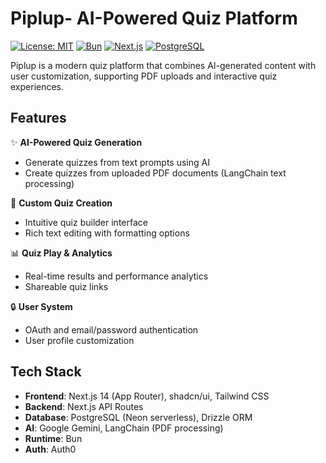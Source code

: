 # Piplup- AI-Powered Quiz Platform

[![License: MIT](https://img.shields.io/badge/License-MIT-blue.svg)](https://opensource.org/licenses/MIT)
[![Bun](https://img.shields.io/badge/runtime-Bun-000.svg)](https://bun.sh)
[![Next.js](https://img.shields.io/badge/framework-Next.js-000.svg)](https://nextjs.org)
[![PostgreSQL](https://img.shields.io/badge/database-PostgreSQL-336791.svg)](https://www.postgresql.org/)

Piplup is a modern quiz platform that combines AI-generated content with user customization, supporting PDF uploads and interactive quiz experiences.

## Features

✨ **AI-Powered Quiz Generation**

- Generate quizzes from text prompts using AI
- Create quizzes from uploaded PDF documents (LangChain text processing)

🎨 **Custom Quiz Creation**

- Intuitive quiz builder interface
- Rich text editing with formatting options

📊 **Quiz Play & Analytics**

- Real-time results and performance analytics
- Shareable quiz links

🔒 **User System**

- OAuth and email/password authentication
- User profile customization

## Tech Stack

- **Frontend**: Next.js 14 (App Router), shadcn/ui, Tailwind CSS
- **Backend**: Next.js API Routes
- **Database**: PostgreSQL (Neon serverless), Drizzle ORM
- **AI**: Google Gemini, LangChain (PDF processing)
- **Runtime**: Bun
- **Auth**: Auth0
